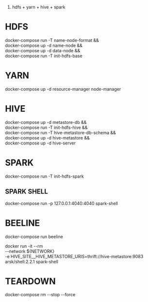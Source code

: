 1. hdfs + yarn + hive + spark

# HDFS
docker-compose run -T name-node-format && \
  docker-compose up -d name-node && \
  docker-compose up -d data-node && \
  docker-compose run -T init-hdfs-base

# YARN
docker-compose up -d resource-manager node-manager

# HIVE
docker-compose up -d metastore-db && \
  docker-compose run -T init-hdfs-hive && \
  docker-compose run -T hive-metastore-db-schema && \
  docker-compose up -d hive-metastore && \
  docker-compose up -d hive-server

# SPARK
docker-compose run -T init-hdfs-spark




## SPARK SHELL
docker-compose run -p 127.0.0.1:4040:4040 spark-shell


# BEELINE
docker-compose run beeline

docker run -it --rm \
  --network ${NETWORK} \
  -e HIVE_SITE__HIVE_METASTORE_URIS=thrift://hive-metastore:9083 \
  arsk/shell:2.2.1 spark-shell





# TEARDOWN
docker-compose rm --stop --force




